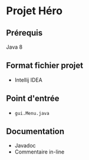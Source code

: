 # Projet Héro

## Prérequis
Java 8

## Format fichier projet
* Intellij IDEA

## Point d'entrée
* ``gui.Menu.java``

## Documentation
* Javadoc
* Commentaire in-line